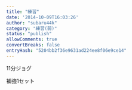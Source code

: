 ```yaml
---
title: "練習"
date: '2014-10-09T16:03:26'
author: "subaru44k"
category: "練習(弱)"
status: "publish"
allowComments: true
convertBreaks: false
entryHash: "5204bb2f36e9631ad224ee8f06e9ce14"
---
```

11分ジョグ

補強1セット
